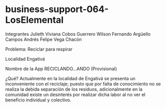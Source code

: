 # business-support-064-LosElemental

Integrantes
    Julieth Viviana Cobos Guerrero
    Wilson Fernando Argüello Campos
    Andrés Felipe Vega Chacón

Problema:
    Reciclar para respirar

Localidad
    Engativá

Nombre de la App
    RECICLANDO…ANDO (Provisional)

¿Qué?
Actualmente en la localidad de Engativá se presenta un inconveniente con el reciclaje; puesto que por falta de conocimiento no se realiza la debida separación de los residuos, adicionalmente en la comunidad existe un desinterés por realizar dicha labor al no ver el beneficio individual y colectivo.

